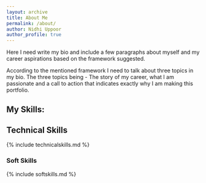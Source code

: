 ```yaml
---
layout: archive
title: About Me
permalink: /about/
author: Nidhi Uppoor
author_profile: true
---
```


Here I need write my bio and include a few paragraphs about myself and my career aspirations based on the framework suggested.

According to the mentioned framework I need to talk about three topics in my bio. The three topics being - The story of my career, what I am passionate and a call to action that indicates exactly why I am making this portfolio.

## My Skills:
## Technical Skills

{% include technicalskills.md %}

### Soft Skills

{% include softskills.md %}
